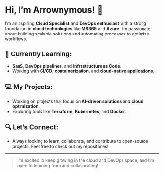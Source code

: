 
# Hi, I’m Arrownymous! 👋

I’m an aspiring **Cloud Specialist** and **DevOps enthusiast** with a strong foundation in **cloud technologies** like **MS365** and **Azure**. I’m passionate about building scalable solutions and automating processes to optimize workflows.

## 🌱 Currently Learning:
- **SaaS**, **DevOps pipelines**, and **Infrastructure as Code**.
- Working with **CI/CD**, **containerization**, and **cloud-native applications**.
  
## 💻 My Projects:
- Working on projects that focus on **AI-driven solutions** and **cloud optimization**.
- Exploring tools like **Terraform**, **Kubernetes**, and **Docker**.

## 🔍 Let’s Connect:
- Always looking to learn, collaborate, and contribute to open-source projects. Feel free to check out my repositories!

---

> I'm excited to keep growing in the cloud and DevOps space, and I’m open to learning from and collaborating!

  
<!---
Arrownymous/Arrownymous is a ✨ special ✨ repository because its `README.md` (this file) appears on your GitHub profile.
You can click the Preview link to take a look at your changes.
--->
